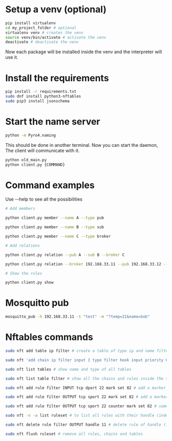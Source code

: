 # Setup a venv (optional)

```sh
pip install virtualenv 
cd my_project_folder # optional 
virtualenv venv # creates the venv 
source venv/bin/activate # activate the venv
deactivate # deactivate the venv
```

Now each package will be installed inside the venv and the interpreter will use it.

# Install the requirements

```sh
pip install -r requirements.txt
sudo dnf install python3-nftables
sudo pip3 install jsonschema
```

# Start the name server

```sh
python -m Pyro4.naming
```

This should be done in another terminal. Now you can start the daemon, The client will communicate with it.

```sh
python old_main.py
python client.py {COMMAND}
```

# Command examples

Use --help to see all the possibilities

```sh
# Add members

python client.py member --name A --type pub

python client.py member --name B --type sub

python client.py member --name C --type broker

# Add relations

python client.py relation --pub A --sub B --broker C

python client.py relation --broker 192.168.33.11 --pub 192.168.33.12 --sub 192.168.33.13  --subject test --constraint time/20:00-22:00 --constraint str/name/bob/alice --constraint int/temp/5/5-10/20-25

# Show the rules

python client.py show
```

# Mosquitto pub

```sh
mosquitto_pub -h 192.168.33.11 -t "test" -m "?temp=21&name=bob"
```

# Nftables commands

```sh
sudo nft add table ip filter # create a table of type ip and name filter (automatically created by the iptables command)

sudo nft 'add chain ip filter input { type filter hook input priority 0 ; }' # create an input chain in the table of type ip and name filter

sudo nft list tables # show name and type of all tables

sudo nft list table filter # show all the chains and rules inside the table filter

sudo nft add rule filter INPUT tcp dport 22 mark set 82 # add a marker integer 82 to all packet with destination port 22, in the chain INPUT in the table filter

sudo nft add rule filter OUTPUT tcp sport 22 mark set 82 # add a marker integer 82 to all packet with source port 22, in the chain OUTPUT in the table filter

sudo nft add rule filter OUTPUT tcp sport 22 counter mark set 82 # same command than previous one but has a counter to check how many packets matched, useful to debug rules

sudo nft -n -a list ruleset # to list all rules with their handle (index)

sudo nft delete rule filter OUTPUT handle 11 # delete rule of handle (index) 11 in the chain OUTPUT in the table filter

sudo nft flush ruleset # remove all rules, chains and tables
```

